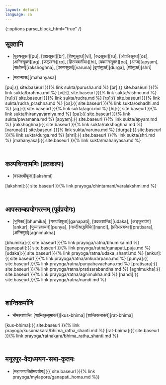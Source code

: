 ```yaml
---
layout: default
language: sa
---
```


{::options parse_block_html="true" /}
<div lang="{{ page.language }}" class="index">

## सूक्तानि

- [पुरुषसूक्तं][pu],
[ब्रह्मसूक्तं][br],
[विष्णुसूक्तं][vi],
[रुद्रसूक्तं][ru],
[ओषधिसूक्त][os],
[अग्निसूक्तं][ag],
[रुद्रप्रश्नः][rp],
[हिरण्यवर्णीयाः][hi],
[पवमानसूक्तं][pa],
[आप्यं][apyam],
[राक्षोघ्नं][rakshoghna],
[वरुणसूक्तं][varuna]
[दुर्गासूक्तं][durga],
[श्रीसूक्तं][shri]

- [महान्यासः][mahanyasa]

[pu]:{{ site.baseurl }}{% link sukta/purusha.md %}
[br]:{{ site.baseurl }}{% link sukta/brahma.md %}
[vi]:{{ site.baseurl }}{% link sukta/vishnu.md %}
[ru]:{{ site.baseurl }}{% link sukta/rudra.md %}
[rp]:{{ site.baseurl }}{% link sukta/rudra_prashna.md %}
[os]:{{ site.baseurl }}{% link sukta/oshadhi.md %}
[ag]:{{ site.baseurl }}{% link sukta/agni.md %}
[hi]:{{ site.baseurl }}{% link sukta/hiranyavarniya.md %}
[pa]:{{ site.baseurl }}{% link sukta/pavamana.md %}
[apyam]:{{ site.baseurl }}{% link sukta/apyam.md %}
[rakshoghna]:{{ site.baseurl }}{% link sukta/rakshoghna.md %}
[varuna]:{{ site.baseurl }}{% link sukta/varuna.md %}
[durga]:{{ site.baseurl }}{% link sukta/durga.md %}
[shri]:{{ site.baseurl }}{% link sukta/shri.md %}
[mahanyasa]:{{ site.baseurl }}{% link sukta/mahanyasa.md %}

## <br>कल्पचिन्तामणिः (व्रतकल्पः)

- [वरलक्ष्मीपूजा][lakshmi]

[lakshmi]:{{ site.baseurl }}{% link prayoga/chintamani/varalakshmi.md %}

## <br>आपस्तम्बप्रयोगरत्नम् (पूर्वप्रयोगः)  

- [भूमिका][bhumika],
[गणपतिपूजा][ganapati],
[उदकशान्तिः][udaka],
[अङ्कुरार्पणं][ankur],
[पुण्याहवाचनं][punya],
[नान्दीश्राद्धविधिः][nandi],
[प्रतिसरबन्धः][pratisara],
[अग्निमुखं][agnimukha]

[bhumika]:{{ site.baseurl }}{% link prayoga/ratna/bhumika.md %}
[ganapati]:{{ site.baseurl }}{% link prayoga/ratna/ganapati_puja.md %}
[udaka]:{{ site.baseurl }}{% link prayoga/ratna/udaka_shanti.md %}
[ankur]:{{ site.baseurl }}{% link prayoga/ratna/ankurarpana.md %}
[punya]:{{ site.baseurl }}{% link prayoga/ratna/punyahavachana.md %}
[pratisara]:{{ site.baseurl }}{% link prayoga/ratna/pratisarabandha.md %}
[agnimukha]:{{ site.baseurl }}{% link prayoga/ratna/agnimukha.md %}
[nandi]:{{ site.baseurl }}{% link prayoga/ratna/nandi.md %}

## <br>शान्तिकर्माणि

- भीमरथशान्तिः [शान्तिकुसुमाकरे][kus-bhima] [शान्तिरत्नाकरे][rat-bhima]

[kus-bhima]:{{ site.baseurl }}{% link prayoga/kusumakara/bhima_ratha_shanti.md %}
[rat-bhima]:{{ site.baseurl }}{% link prayoga/ratnakara/bhima_ratha_shanti.md %}

## <br>मयूरपुर-वेदाध्ययन-सभा-कृतयः

- [महागणपतिहोमप्रयोगः]({{ site.baseurl }}{% link prayoga/mylapore/ganapati_homa.md %})

</div>
